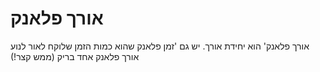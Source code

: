 # אורך פלאנק

אורך פלאנק' הוא יחידת אורך. יש גם 'זמן פלאנק שהוא כמות הזמן שלוקח לאור לנוע אורך
פלאנק אחד בריק (ממש קצר!)
